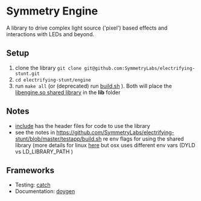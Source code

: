 Symmetry Engine
===============

A library to drive complex light source ('pixel') based effects and interactions with LEDs and beyond.

Setup
-----
1. clone the library `git clone git@github.com:SymmetryLabs/electrifying-stunt.git`
2. `cd electrifying-stunt/engine`
3. run `make all` (or (deprecated) run [build.sh](https://github.com/SymmetryLabs/electrifying-stunt/blob/master/engine/build.sh) ). Both will place the [libengine.so shared library](http://en.wikipedia.org/wiki/Dynamic_loading) in the **lib** folder

Notes
-----
* [include](https://github.com/SymmetryLabs/electrifying-stunt/tree/master/engine/include) has the header files for code to use the library
* see the notes in https://github.com/SymmetryLabs/electrifying-stunt/blob/master/testapp/build.sh re env flags for using the shared library (more details for linux [here](http://www.cprogramming.com/tutorial/shared-libraries-linux-gcc.html) but osx uses different env vars (DYLD vs LD_LIBRARY_PATH )

Frameworks
-----
* Testing: [catch](https://github.com/philsquared/Catch)
* Documentation: [doygen](http://www.stack.nl/~dimitri/doxygen/)
